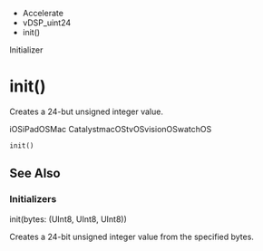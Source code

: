

- Accelerate
- vDSP_uint24
-  init() 

Initializer

# init()

Creates a 24-but unsigned integer value.

iOSiPadOSMac CatalystmacOStvOSvisionOSwatchOS

``` source
init()
```

## See Also

### Initializers

init(bytes: (UInt8, UInt8, UInt8))

Creates a 24-bit unsigned integer value from the specified bytes.


